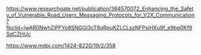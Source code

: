 https://www.researchgate.net/publication/364570072_Enhancing_the_Safety_of_Vulnerable_Road_Users_Messaging_Protocols_for_V2X_Communication?fbclid=IwAR0NwhZiPFYo8SNGGI3cT8qRpuKZLCLszNFPsiHXu9f_e9bp0Kf9SdCZHUc

https://www.mdpi.com/1424-8220/19/2/358
